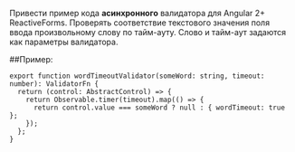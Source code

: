 Привести пример кода **асинхронного** валидатора для Angular 2+ ReactiveForms.
Проверять соответствие текстового значения поля ввода произвольному слову по тайм-ауту.
Слово и тайм-аут задаются как параметры валидатора.

##Пример:

```
export function wordTimeoutValidator(someWord: string, timeout: number): ValidatorFn {
  return (control: AbstractControl) => {
    return Observable.timer(timeout).map(() => {
      return control.value === someWord ? null : { wordTimeout: true };
    });
  };
}
```
